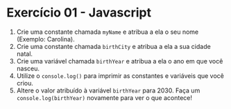 # Exercício 01 - Javascript 

1. Crie uma constante chamada `myName` e atribua a ela o seu nome (Exemplo: Carolina).
2. Crie uma constante chamada `birthCity` e atribua a ela a sua cidade natal.
3. Crie uma variável chamada `birthYear` e atribua a ela o ano em que você nasceu.
4. Utilize o `console.log()` para imprimir as constantes e variáveis que você criou.
5. Altere o valor atribuído à variável `birthYear` para 2030. Faça um `console.log(birthYear)` novamente para ver o que acontece!